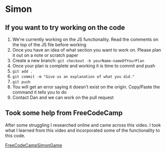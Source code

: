 # Simon

## If you want to try working on the code

1. We're currently working on the JS functionality.  Read the comments on the top of the JS file before working
2. Once you have an idea of what section you want to work on.  Please plan it out on a note or scratch paper
3. Create a new branch: `git checkout -b yourName-nameOfYourPlan`
4. Once your plan is complete and working it is time to commit and push
5. `git add .`
6. `git commit -m "Give us an explanation of what you did."`
7. `git push`
8. You will get an error saying it doesn't exist on the origin.  Copy/Paste the command it tells you to do
9. Contact Dan and we can work on the pull request

## Took some help from FreeCodeCamp

After some struggling I researched online and came across this video.  I took what I learned from this video and incorporated some of the functionality to this code.

[FreeCodeCampSimonGame](https://www.youtube.com/watch?v=n_ec3eowFLQ)